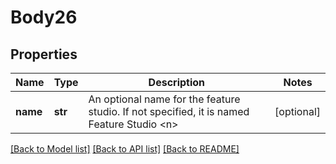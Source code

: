 # Body26

## Properties
Name | Type | Description | Notes
------------ | ------------- | ------------- | -------------
**name** | **str** | An optional name for the feature studio. If not specified, it is named Feature           Studio &lt;n&gt; | [optional] 

[[Back to Model list]](../README.md#documentation-for-models) [[Back to API list]](../README.md#documentation-for-api-endpoints) [[Back to README]](../README.md)


